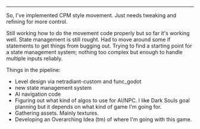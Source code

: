 ___

So, I've implemented CPM style movement. Just needs tweaking and refining for more control.

Still working how to do the movement code properly but so far it's working well. State management is still rought. Had to move around some if statements to get things from bugging out. Trying to find a starting point for a state management system; nothing too complex but enough to handle multiple inputs reliably. 

Things in the pipeline:
- Level design via netradiant-custom and func_godot
- new state management system
- AI navigation code
- Figuring out what kind of algos to use for AI/NPC. I like Dark Souls goal planning but it depends on what kind of game I'm going for.
- Gathering assets. Mainly textures.
- Developing an Overarching Idea (tm) of where I'm going with this game.
